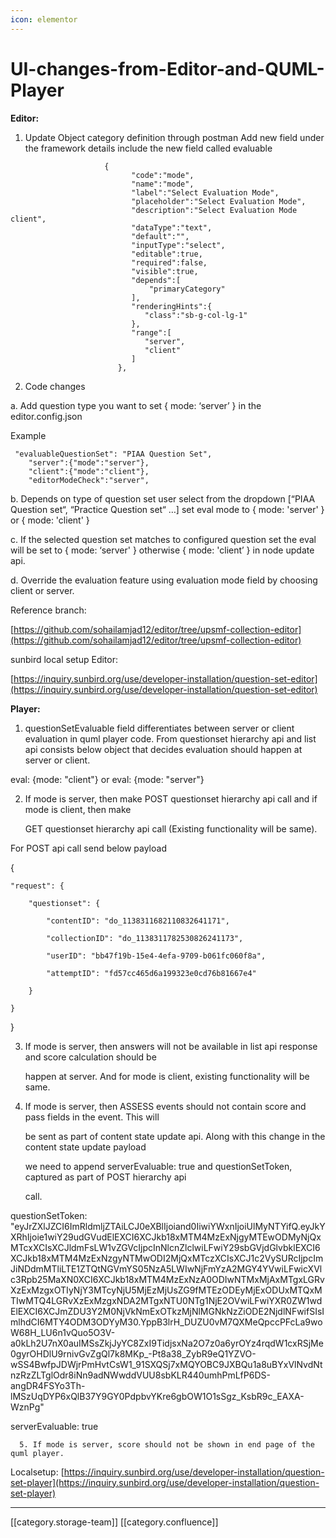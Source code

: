 ```yaml
---
icon: elementor
---
```


# UI-changes-from-Editor-and-QUML-Player

**Editor:**

1. Update Object category definition through postman Add new field under the framework details include the new field called evaluable

```
                     {
                           "code":"mode",
                           "name":"mode",
                           "label":"Select Evaluation Mode",
                           "placeholder":"Select Evaluation Mode",
                           "description":"Select Evaluation Mode client",
                           "dataType":"text",
                           "default":"",
                           "inputType":"select",
                           "editable":true,
                           "required":false,
                           "visible":true,
                           "depends":[
                               "primaryCategory"
                           ],
                           "renderingHints":{
                              "class":"sb-g-col-lg-1"
                           },
                           "range":[
                              "server",
                              "client"
                           ]
                        },
```

2. Code changes

a. Add question type you want to set { mode: ‘server’ } in the editor.config.json

Example

```
 "evaluableQuestionSet": "PIAA Question Set",
    "server":{"mode":"server"},
    "client":{"mode":"client"},
    "editorModeCheck":"server",
```

b. Depends on type of question set user select from the dropdown \[“PIAA Question set“, “Practice Question set“ …] set eval mode to { mode: 'server' } or { mode: 'client' }

c. If the selected question set matches to configured question set the eval will be set to { mode: ‘server' } otherwise { mode: 'client’ } in node update api.

d. Override the evaluation feature using evaluation mode field by choosing client or server.

Reference branch:

[https://github.com/sohailamjad12/editor/tree/upsmf-collection-editor](https://github.com/sohailamjad12/editor/tree/upsmf-collection-editor)

sunbird local setup Editor:

[https://inquiry.sunbird.org/use/developer-installation/question-set-editor](https://inquiry.sunbird.org/use/developer-installation/question-set-editor)

**Player:**

1. questionSetEvaluable field differentiates between server or client evaluation in quml player code. From questionset hierarchy api and list api consists below object that decides evaluation should happen at server or client.

eval: {mode: "client"} or eval: {mode: "server"}

2.  If mode is server, then make POST questionset hierarchy api call and if mode is client, then make

    GET questionset hierarchy api call (Existing functionality will be same).

For POST api call send below payload

{

```
"request": {

    "questionset": {

        "contentID": "do_1138311682110832641171",

        "collectionID": "do_1138311782530826241173",

        "userID": "bb47f19b-15e4-4efa-9709-b061fc060f8a",

        "attemptID": "fd57cc465d6a199323e0cd76b81667e4"

    }

}
```

}

3.  If mode is server, then answers will not be available in list api response and score calculation should be

    happen at server. And for mode is client, existing functionality will be same.
4.  If mode is server, then ASSESS events should not contain score and pass fields in the event. This will

    be sent as part of content state update api. Along with this change in the content state update payload

    we need to append serverEvaluable: true and questionSetToken, captured as part of POST hierarchy api

    call.

questionSetToken: "eyJrZXlJZCI6ImRldmljZTAiLCJ0eXBlIjoiand0IiwiYWxnIjoiUlMyNTYifQ.eyJkYXRhIjoie1wiY29udGVudElEXCI6XCJkb18xMTM4MzExNjgyMTEwODMyNjQxMTcxXCIsXCJldmFsLW1vZGVcIjpcInNlcnZlclwiLFwiY29sbGVjdGlvbklEXCI6XCJkb18xMTM4MzExNzgyNTMwODI2MjQxMTczXCIsXCJ1c2VySURcIjpcImJiNDdmMTliLTE1ZTQtNGVmYS05NzA5LWIwNjFmYzA2MGY4YVwiLFwicXVlc3Rpb25MaXN0XCI6XCJkb18xMTM4MzExNzA0ODIwNTMxMjAxMTgxLGRvXzExMzgxOTIyNjY3MTcyNjU5MjEzMjUsZG9fMTEzODEyMjExODUxMTQxMTIwMTQ4LGRvXzExMzgxNDA2MTgxNTU0NTg1NjE2OVwiLFwiYXR0ZW1wdElEXCI6XCJmZDU3Y2M0NjVkNmExOTkzMjNlMGNkNzZiODE2NjdlNFwifSIsImlhdCI6MTY4ODM3ODYyM30.YppB3lrH\_DUZU0vM7QXMeQpccPFcLa9woW68H\_LU6n1vQuo5O3V-a0kLh2U7nX0auIMSsZkjJyYC8ZxI9TidjsxNa2O7z0a6yrOYz4rqdW1cxRSjMe0gyrOHDlU9rnivGvZgQl7k8MKp\_-Pt8a38\_ZybR9eQ1YZVO-wSS4BwfpJDWjrPmHvtCsW1\_91SXQSj7xMQYOBC9JXBQu1a8uBYxVlNvdNtnzRzZLTglOdr8iNn9adNWwddVUU8sbKLR440umhPmLfP6DS-angDR4FSYo3Th-lMSzUqDYP6xQlB37Y9GY0PdpbvYKre6gbOW1O1sSgz\_KsbR9c\_EAXA-WznPg"

serverEvaluable: true

```
  5. If mode is server, score should not be shown in end page of the quml player.
```

Localsetup: [https://inquiry.sunbird.org/use/developer-installation/question-set-player](https://inquiry.sunbird.org/use/developer-installation/question-set-player)

***

\[\[category.storage-team]] \[\[category.confluence]]
